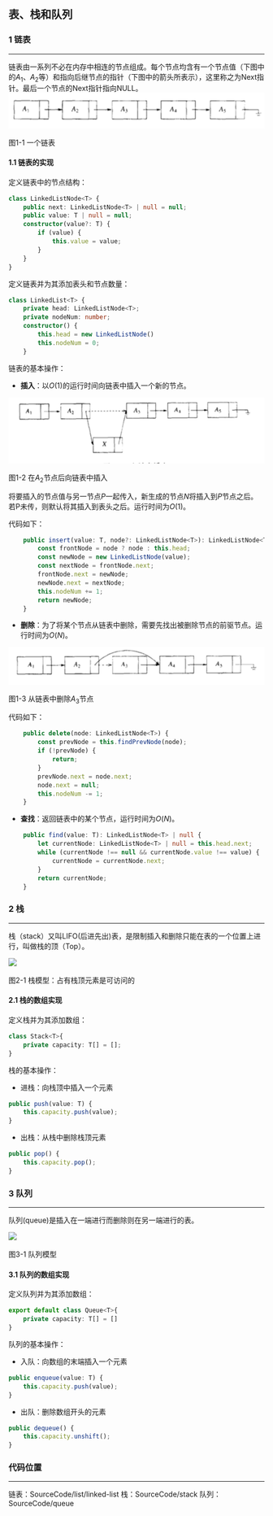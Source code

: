 ## 表、栈和队列

### 1 链表
---

链表由一系列不必在内存中相连的节点组成。每个节点均含有一个节点值（下图中的$A_1$、$A_2$等）和指向后继节点的指针（下图中的箭头所表示），这里称之为Next指针。最后一个节点的Next指针指向NULL。
<img src="../../Images/ch3/list_overview.png"/>

图1-1 一个链表


#### 1.1 链表的实现

定义链表中的节点结构：
``` typescript
class LinkedListNode<T> {
    public next: LinkedListNode<T> | null = null;
    public value: T | null = null;
    constructor(value?: T) {
        if (value) {
            this.value = value;
        }
    }
}
```

定义链表并为其添加表头和节点数量：
``` typescript
class LinkedList<T> {
    private head: LinkedListNode<T>;
    private nodeNum: number;
    constructor() {
        this.head = new LinkedListNode()
        this.nodeNum = 0;
    }
```

链表的基本操作：

- **插入**：以$O(1)$的运行时间向链表中插入一个新的节点。
<img src="../../Images/ch3/list_insert.png"/>

图1-2 在$A_2$节点后向链表中插入

将要插入的节点值与另一节点$P$一起传入，新生成的节点$N$将插入到$P$节点之后。若P未传，则默认将其插入到表头之后。运行时间为$O(1)$。

代码如下：
``` typescript
    public insert(value: T, node?: LinkedListNode<T>): LinkedListNode<T> {
        const frontNode = node ? node : this.head;
        const newNode = new LinkedListNode(value);
        const nextNode = frontNode.next;
        frontNode.next = newNode;
        newNode.next = nextNode;
        this.nodeNum += 1;
        return newNode;
    }
```


- **删除**：为了将某个节点从链表中删除，需要先找出被删除节点的前驱节点。运行时间为$O(N)$。
<img src="../../Images/ch3/list_delete.png"/>

图1-3 从链表中删除$A_3$节点

代码如下：
``` typescript
    public delete(node: LinkedListNode<T>) {
        const prevNode = this.findPrevNode(node);
        if (!prevNode) {
            return;
        }
        prevNode.next = node.next;
        node.next = null;
        this.nodeNum -= 1;
    }
```

- **查找**：返回链表中的某个节点，运行时间为$O(N)$。
``` typescript
    public find(value: T): LinkedListNode<T> | null {
        let currentNode: LinkedListNode<T> | null = this.head.next;
        while (currentNode !== null && currentNode.value !== value) {
            currentNode = currentNode.next;
        }
        return currentNode;
    }
```


### 2 栈
---
栈（stack）又叫LIFO(后进先出)表，是限制插入和删除只能在表的一个位置上进行，叫做栈的顶（Top）。

<image src="../../Images/ch3/stack.png"/>

图2-1 栈模型：占有栈顶元素是可访问的

#### 2.1 栈的数组实现

定义栈并为其添加数组：
``` typescript
class Stack<T>{
    private capacity: T[] = [];
}
```

栈的基本操作：
- 进栈：向栈顶中插入一个元素
``` typescript
public push(value: T) {
    this.capacity.push(value);
}
```

- 出栈：从栈中删除栈顶元素
``` typescript
public pop() {
    this.capacity.pop();
}
```

### 3 队列
---
队列(queue)是插入在一端进行而删除则在另一端进行的表。

<image src="../../Images/ch3/queue.png"/>

图3-1 队列模型

#### 3.1 队列的数组实现

定义队列并为其添加数组：
``` typescript
export default class Queue<T>{
    private capacity: T[] = []
}
```

队列的基本操作：
- 入队：向数组的末端插入一个元素
``` typescript
public enqueue(value: T) {
    this.capacity.push(value);
}
```

- 出队：删除数组开头的元素
``` typescript
public dequeue() {
    this.capacity.unshift();
}
```

### 代码位置
---
链表：SourceCode/list/linked-list
栈：SourceCode/stack
队列：SourceCode/queue
